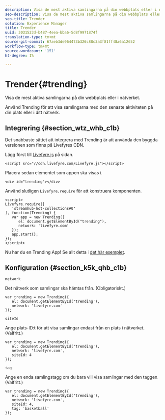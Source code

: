 ```yaml
---
description: Visa de mest aktiva samlingarna på din webbplats eller i nätverket.
seo-description: Visa de mest aktiva samlingarna på din webbplats eller i nätverket.
seo-title: Trender
solution: Experience Manager
title: Trender
uuid: 3031523d-b487-4eea-bba6-5d8f9971874f
translation-type: tm+mt
source-git-commit: 67aeb3de964473b326c88c3a3f81ff48a6a12652
workflow-type: tm+mt
source-wordcount: '151'
ht-degree: 1%

---
```



# Trender{#trending}

Visa de mest aktiva samlingarna på din webbplats eller i nätverket.

Använd Trending för att visa samlingarna med den senaste aktiviteten på din plats eller i ditt nätverk.

## Integrering {#section_wtz_whb_c1b}

Det snabbaste sättet att integrera med Trending är att använda den byggda versionen som finns på Livefyres CDN.

Lägg först till [Livefyre.js](https://github.com/Livefyre/Livefyre.js) på sidan.

```
<script src="//cdn.livefyre.com/Livefyre.js"></script> 
```

Placera sedan elementet som appen ska visas i.

```
<div id="trending"></div>
```

Använd slutligen `Livefyre.require` för att konstruera komponenten.

```
<script> 
Livefyre.require([ 
   'streamhub-hot-collections#0' 
], function(Trending) {     
   var app = new Trending({ 
      el: document.getElementById("trending"), 
      network: 'livefyre.com' 
   }); 
   app.start(); 
}); 
</script>
```

Nu har du en Trending App! Se allt detta i [det här exemplet](https://codepen.io/gobengo/pen/GijEy).

## Konfiguration {#section_k5k_qhb_c1b}

`network`

Det nätverk som samlingar ska hämtas från. (Obligatoriskt.)

```
var trending = new Trending({ 
   el: document.getElementById('trending'), 
   network: 'livefyre.com' 
});
```

`siteId`

Ange plats-ID:t för att visa samlingar endast från en plats i nätverket. (Valfritt.)

```
var trending = new Trending({ 
   el: document.getElementById('trending'), 
   network: 'livefyre.com', 
   siteId: 4 
});
```

`tag`

Ange en enda samlingstagg om du bara vill visa samlingar med den taggen. (Valfritt.)

```
var trending = new Trending({ 
   el: document.getElementById('trending'), 
   network: 'livefyre.com', 
   siteId: 4, 
   tag: 'basketball' 
});
```

